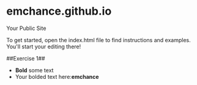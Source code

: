emchance.github.io
=====================

Your Public Site

To get started, open the index.html file to find instructions and examples. You'll start your editing there!

##Exercise 1##

  - **Bold** some text
  - Your bolded text here:**emchance**
